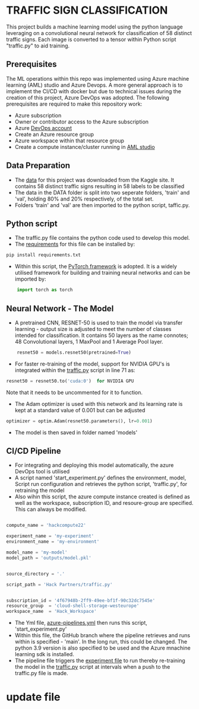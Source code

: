 # TRAFFIC SIGN CLASSIFICATION
This project builds a machine learning model using the python language leveraging on a convolutional neural network for classification of 58 distinct traffic signs. Each image is converted to a tensor within Python script "traffic.py" to aid training.

## Prerequisites
The ML operations within this repo was implemented using Azure machine learning (AML) studio and Azure Devops. A more general approach is to implement the CI/CD with docker but due to technical issues during the creation of this project, Azure DevOps was adopted. The following prerequisites are required to make this repository work:
- Azure subscription
- Owner or contributor access to the Azure subscription
- Azure [DevOps account](https://dev.azure.com/)
- Create an Azure resource group
- Azure workspace within that resource group
- Create a compute instance/cluster running in [AML studio](https://ml.azure.com)


## Data Preparation
- The [data](https://www.kaggle.com/datasets/ahemateja19bec1025/traffic-sign-dataset-classification?resource=download&select=labels.csv) for this project was downloaded from the Kaggle site. It contains
58 distinct traffic signs resulting in 58 labels to be classified
- The data in the DATA folder is split into two seperate folders, 'train' and 'val', holding 80% and 20% respectively, of the total set.
- Folders 'train' and 'val' are then imported to the python script, taffic.py.

## Python script
- The traffic.py file contains the python code used to develop this model.
- The [requirements](https://github.com/tobsiee/HAck/blob/main/requirements.txt) 
for this file can be installed by:
```python
pip install requirements.txt
```
- Within this script, the [PyTorch framework](https://pytorch.org/) is adopted. It is a widely utilised framework for building and training neural networks and can be imported by:
```python
    import torch as torch
```
## Neural Network - The Model
- A pretrained CNN, RESNET-50 is used to train the model via transfer learning - output size is adjusted to meet the number of classes intended for classification. It contains 50 layers as the name connotes; 48 Convolutional layers, 1 MaxPool and 1 Average Pool layer.
```python
    resnet50 = models.resnet50(pretrained=True)
```
- For faster re-training of the model, support for NVIDIA GPU's is integrated within the [traffic.py](https://github.com/tobsiee/HAck/blob/main/traffic.py) script in line 71 as: 
```python
resnet50 = resnet50.to('cuda:0')  for NVIDIA GPU
```
Note that it needs to be uncommented for it to function.
- The Adam optimizer is used with this network and its learning rate is kept at a standard value of 0.001 but can be adjusted 
```python
optimizer = optim.Adam(resnet50.parameters(), lr=0.001)
```
- The model is then saved in folder named 'models'

## CI/CD Pipeline
- For integrating and deploying this model automatically, the azure DevOps tool is utilised
- A script named 'start_experiment.py' defines the environment, model, Script run configuration and retrieves the python script, 'traffic.py', for retraining the model
- Also wihin this script, the azure compute instance created is defined as well as the workspace, subscription ID, and resoure-group are specified. This can always be modified.
```python

compute_name = 'hackcompute22'

experiment_name = 'my-experiment' 
environment_name = 'my-environment'

model_name = 'my-model'
model_path = 'outputs/model.pkl'


source_directory = '.'

script_path = 'Hack Partners/traffic.py'


subscription_id = '4f67948b-2ff9-49ee-bf1f-90c32dc7545e'
resource_group  = 'cloud-shell-storage-westeurope'
workspace_name  = 'Hack_Workspace'
```

- The Yml file, [azure-pipelines.yml](https://github.com/tobsiee/HAck/blob/main/azure-pipelines.yml) then runs this script, 'start_experiment.py'
- Within this file, the GitHub branch where the pipeline retrieves and runs within is specified - 'main'. In the long run, this could be changed. The python 3.9 version is also specified to be used and the Azure mnachine learning sdk is installed.
- The pipeline file triggers the [experiment file](https://github.com/tobsiee/HAck/blob/main/start_experiment.py) to run thereby re-training the model in the [traffic.py](https://github.com/tobsiee/HAck/blob/main/traffic.py) script at intervals when a push to the traffic.py file is made.


# update file
